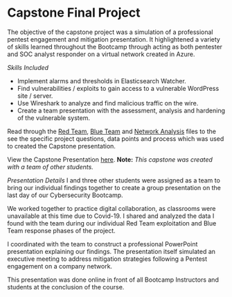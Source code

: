 # Capstone Final Project
The objective of the capstone project was a simulation of a professional pentest engagement and mitigation presentation. It highlightened a variety of skills learned throughout the Bootcamp through acting as both pentester and SOC analyst responder on a virtual network created in Azure.

*Skills Included*
- Implement alarms and thresholds in Elasticsearch Watcher.
- Find vulnerabilities / exploits to gain access to a vulnerable WordPress site / server.
- Use Wireshark to analyze and find malicious traffic on the wire.
- Create a team presentation with the assessment, analysis and hardening of the vulnerable system.

Read through the [Red Team](https://github.com/), [Blue Team](https://github.com/0) and [Network Analysis](https://github.com/) files to the see the specific project questions, data points and process which was used to created the Capstone presentation.

View the Capstone Presentation [here](https://docs.google.com/presentation/d/16PncHGOgW-B50AEjTjIpxZLclRaY0Yq_/edit?usp=sharing&ouid=109239060046627436186&rtpof=true&sd=true). 
**Note:** *This capstone was created with a team of other students.* 

*Presentation Details*
I and three other students were assigned as a team to bring our individual findings together to create a group presentation on the last day of our Cybersecurity Bootcamp.

We worked together to practice digital collaboration, as classrooms were unavailable at this time due to Covid-19.
I shared and analyzed the data I found with the team during our individual Red Team exploitation and Blue Team response phases of the project.

I coordinated with the team to construct a professional PowerPoint presentation explaining our findings. The presentation itself simulated an executive meeting to address mitigation strategies following a Pentest engagement on a company network. 

This presentation was done online in front of all Bootcamp Instructors and students at the conclusion of the course.
